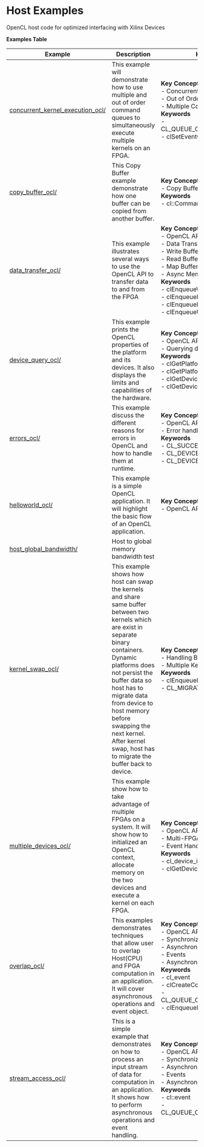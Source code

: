 Host Examples
==================================
OpenCL host code for optimized interfacing with Xilinx Devices

 __Examples Table__ 

Example        | Description           | Key Concepts / Keywords 
---------------|-----------------------|-------------------------
[concurrent_kernel_execution_ocl/][]|This example will demonstrate how to use multiple and out of order command queues to simultaneously execute multiple kernels on an FPGA.|__Key__ __Concepts__<br> - Concurrent execution<br> - Out of Order Command Queues<br> - Multiple Command Queues<br>__Keywords__<br> - CL_QUEUE_OUT_OF_ORDER_EXEC_MODE_ENABLE<br> - clSetEventCallback()
[copy_buffer_ocl/][]|This Copy Buffer example demonstrate how one buffer can be copied from another buffer.|__Key__ __Concepts__<br> - Copy Buffer<br>__Keywords__<br> - cl::CommandQueue::enqueueCopyBuffer()
[data_transfer_ocl/][]|This example illustrates several ways to use the OpenCL API to transfer data to and from the FPGA|__Key__ __Concepts__<br> - OpenCL API<br> - Data Transfer<br> - Write Buffers<br> - Read Buffers<br> - Map Buffers<br> - Async Memcpy<br>__Keywords__<br> - clEnqueueWriteBuffer()<br> - clEnqueueReadBuffer()<br> - clEnqueueMapBuffer()<br> - clEnqueueUnmapMemObject()
[device_query_ocl/][]|This example prints the OpenCL properties of the platform and its devices. It also displays the limits and capabilities of the hardware.|__Key__ __Concepts__<br> - OpenCL API<br> - Querying device properties<br>__Keywords__<br> - clGetPlatformIDs()<br> - clGetPlatformInfo()<br> - clGetDeviceIDs()<br> - clGetDeviceInfo()
[errors_ocl/][]|This example discuss the different reasons for errors in OpenCL and how to handle them at runtime.|__Key__ __Concepts__<br> - OpenCL API<br> - Error handling<br>__Keywords__<br> - CL_SUCCESS<br> - CL_DEVICE_NOT_FOUND<br> - CL_DEVICE_NOT_AVAILABLE
[helloworld_ocl/][]|This example is a simple OpenCL application. It will highlight the basic flow of an OpenCL application.|__Key__ __Concepts__<br> - OpenCL API<br>
[host_global_bandwidth/][]|Host to global memory bandwidth test|
[kernel_swap_ocl/][]|This example shows how host can swap the kernels and share same buffer between two kernels which are exist in separate binary containers. Dynamic platforms does not persist the buffer data so host has to migrate data from device to host memory before swapping the next kernel. After kernel swap, host has to migrate the buffer back to device.|__Key__ __Concepts__<br> - Handling Buffer sharing across multiple binaries<br> - Multiple Kernel Binaries<br>__Keywords__<br> - clEnqueueMigrateMemObjects()<br> - CL_MIGRATE_MEM_OBJECT_HOST
[multiple_devices_ocl/][]|This example show how to take advantage of multiple FPGAs on a system. It will show how to initialized an OpenCL context, allocate memory on the two devices and execute a kernel on each FPGA.|__Key__ __Concepts__<br> - OpenCL API<br> - Multi-FPGA Execution<br> - Event Handling<br>__Keywords__<br> - cl_device_id<br> - clGetDeviceIDs()
[overlap_ocl/][]|This examples demonstrates techniques that allow user to overlap Host(CPU) and FPGA computation in an application. It will cover asynchronous operations and event object.|__Key__ __Concepts__<br> - OpenCL API<br> - Synchronize Host and FPGA<br> - Asynchronous Processing<br> - Events<br> - Asynchronous memcpy<br>__Keywords__<br> - cl_event<br> - clCreateCommandQueue<br> - CL_QUEUE_OUT_OF_ORDER_EXEC_MODE_ENABLE<br> - clEnqueueMigrateMemObjects
[stream_access_ocl/][]|This is a simple example that demonstrates on how to process an input stream of data for computation in an application. It shows how to perform asynchronous operations and event handling.|__Key__ __Concepts__<br> - OpenCL API<br> - Synchronize Host and FPGA<br> - Asynchronous Processing<br> - Events<br> - Asynchronous Data Transfer<br>__Keywords__<br> - cl::event<br> - CL_QUEUE_OUT_OF_ORDER_EXEC_MODE_ENABLE

[.]:.
[concurrent_kernel_execution_ocl/]:concurrent_kernel_execution_ocl/
[copy_buffer_ocl/]:copy_buffer_ocl/
[data_transfer_ocl/]:data_transfer_ocl/
[device_query_ocl/]:device_query_ocl/
[errors_ocl/]:errors_ocl/
[helloworld_ocl/]:helloworld_ocl/
[host_global_bandwidth/]:host_global_bandwidth/
[kernel_swap_ocl/]:kernel_swap_ocl/
[multiple_devices_ocl/]:multiple_devices_ocl/
[overlap_ocl/]:overlap_ocl/
[stream_access_ocl/]:stream_access_ocl/
